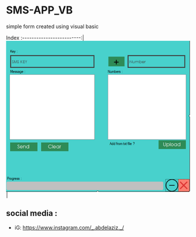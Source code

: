 # SMS-APP_VB

simple form created using visual basic

Index
:-------------------------:|
<img align="center"   src="https://github.com/MrAbdelaziz/SMS-APP_VB/blob/master/ScreenShots/sms-app.png"> |

## social media :
- iG: https://www.instagram.com/_.abdelaziz._/
